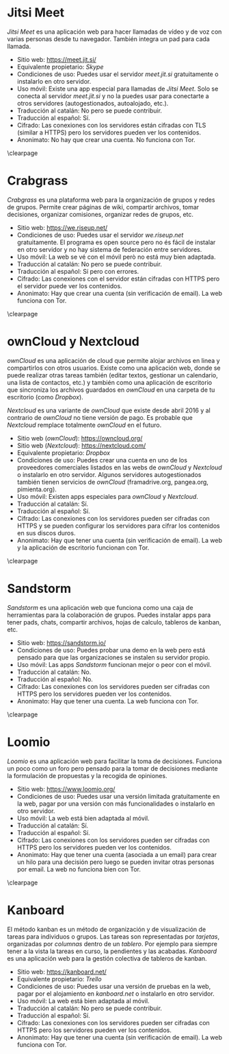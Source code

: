 
Jitsi Meet
==========

*Jitsi Meet* es una aplicación web para hacer llamadas de vídeo y de voz con
varias personas desde tu navegador. También integra un pad para cada llamada.

- Sitio web: <https://meet.jit.si/>
- Equivalente propietario: *Skype*
- Condiciones de uso: Puedes usar el servidor *meet.jit.si* gratuitamente o
  instalarlo en otro servidor.
- Uso móvil: Existe una app especial para llamadas de *Jitsi Meet*. Solo se
  conecta al servidor *meet.jit.si* y no la puedes usar para conectarte a otros
  servidores (autogestionados, autoalojado, etc.).
- Traducción al catalán: No pero se puede contribuir.
- Traducción al español: Sí.
- Cifrado: Las conexiones con los servidores están cifradas con TLS (similar a
  HTTPS) pero los servidores pueden ver los contenidos.
- Anonimato: No hay que crear una cuenta. No funciona con Tor.

\clearpage

Crabgrass
=========

*Crabgrass* es una plataforma web para la organización de grupos y redes de
grupos. Permite crear páginas de wiki, compartir archivos, tomar decisiones,
organizar comisiones, organizar redes de grupos, etc.

- Sitio web: <https://we.riseup.net/>
- Condiciones de uso: Puedes usar el servidor *we.riseup.net* gratuitamente. El
  programa es open source pero no és fácil de instalar en otro servidor y no
  hay sistema de federación entre servidores.
- Uso móvil: La web se vé con el móvil però no está muy bien adaptada.
- Traducción al catalán: No pero se puede contribuir.
- Traducción al español: Sí pero con errores.
- Cifrado: Las conexiones con el servidor están cifradas con HTTPS pero el
  servidor puede ver los contenidos.
- Anonimato: Hay que crear una cuenta (sin verificación de email). La web
  funciona con Tor.

\clearpage

ownCloud y Nextcloud
====================

*ownCloud* es una aplicación de cloud que permite alojar archivos en linea y
compartirlos con otros usuarios. Existe como una aplicación web, donde se puede
realizar otras tareas también (editar textos, gestionar un calendario, una
lista de contactos, etc.) y también como una aplicación de escritorio que
sincroniza los archivos guardados en *ownCloud* en una carpeta de tu escritorio
(como *Dropbox*).

*Nextcloud* es una variante de *ownCloud* que existe desde abril 2016 y al
contrario de *ownCloud* no tiene versión de pago. Es probable que *Nextcloud*
remplace totalmente *ownCloud* en el futuro.

- Sitio web (*ownCloud*): <https://owncloud.org/>
- Sitio web (*Nextcloud*): <https://nextcloud.com/>
- Equivalente propietario: *Dropbox*
- Condiciones de uso: Puedes crear una cuenta en uno de los proveedores
  comerciales listados en las webs de *ownCloud* y *Nextcloud* o instalarlo en
  otro servidor. Algunos servidores autogestionados también tienen servicios de
  *ownCloud* (framadrive.org, pangea.org, pimienta.org).
- Uso móvil: Existen apps especiales para *ownCloud* y *Nextcloud*.
- Traducción al catalán: Sí.
- Traducción al español: Sí.
- Cifrado: Las conexiones con los servidores pueden ser cifradas con HTTPS y se
  pueden configurar los servidores para cifrar los contenidos en sus discos
  duros.
- Anonimato: Hay que tener una cuenta (sin verificación de email). La web y la
  aplicación de escritorio funcionan con Tor.

\clearpage

Sandstorm
=========

*Sandstorm* es una aplicación web que funciona como una caja de herramientas
para la colaboración de grupos. Puedes instalar apps para tener pads, chats,
compartir archivos, hojas de calculo, tableros de kanban, etc.

- Sitio web: <https://sandstorm.io/>
- Condiciones de uso: Puedes probar una demo en la web pero está pensado para
  que las organizaciones se instalen su servidor propio.
- Uso móvil: Las apps *Sandstorm* funcionan mejor o peor con el móvil.
- Traducción al catalán: No.
- Traducción al español: No.
- Cifrado: Las conexiones con los servidores pueden ser cifradas con HTTPS pero
  los servidores pueden ver los contenidos.
- Anonimato: Hay que tener una cuenta. La web funciona con Tor.

\clearpage

Loomio
======

*Loomio* es una aplicación web para facilitar la toma de decisiones. Funciona un
poco como un foro pero pensado para la tomar de decisiones mediante la
formulación de propuestas y la recogida de opiniones.

- Sitio web: <https://www.loomio.org/>
- Condiciones de uso: Puedes usar una versión limitada gratuitamente en la web,
  pagar por una versión con más funcionalidades o instalarlo en otro servidor.
- Uso móvil: La web está bien adaptada al móvil.
- Traducción al catalán: Sí.
- Traducción al español: Sí.
- Cifrado: Las conexiones con los servidores pueden ser cifradas con HTTPS pero
  los servidores pueden ver los contenidos.
- Anonimato: Hay que tener una cuenta (asociada a un email) para crear un hilo
  para una decisión pero luego se pueden invitar otras personas por email. La
  web no funciona bien con Tor.

\clearpage

Kanboard
========

El método kanban es un método de organización y de visualización de tareas para
individuos o grupos. Las tareas son representadas por *tarjetas*, organizadas
por *columnas* dentro de un *tablero*. Por ejemplo para siempre tener a la
vista la tareas en curso, la pendientes y las acabadas. *Kanboard* es una
aplicación web para la gestión colectiva de tableros de kanban.

- Sitio web: <https://kanboard.net/>
- Equivalente propietario: *Trello*
- Condiciones de uso: Puedes usar una versión de pruebas en la web, pagar por
  el alojamiento en *kanboard.net* o instalarlo en otro servidor.
- Uso móvil: La web está bien adaptada al móvil.
- Traducción al catalán: No pero se puede contribuir.
- Traducción al español: Sí.
- Cifrado: Las conexiones con los servidores pueden ser cifradas con HTTPS pero
  los servidores pueden ver los contenidos.
- Anonimato: Hay que tener una cuenta (sin verificación de email). La web
  funciona con Tor.
